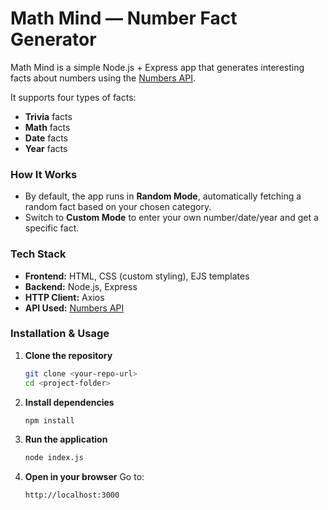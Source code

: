 # Math Mind — Number Fact Generator

Math Mind is a simple Node.js + Express app that generates interesting facts about numbers using the [Numbers API](http://numbersapi.com).

It supports four types of facts:

* **Trivia** facts
* **Math** facts
* **Date** facts
* **Year** facts

### How It Works

* By default, the app runs in **Random Mode**, automatically fetching a random fact based on your chosen category.
* Switch to **Custom Mode** to enter your own number/date/year and get a specific fact.

### Tech Stack

* **Frontend:** HTML, CSS (custom styling), EJS templates
* **Backend:** Node.js, Express
* **HTTP Client:** Axios
* **API Used:** [Numbers API](http://numbersapi.com)

### Installation & Usage

1. **Clone the repository**

   ```bash
   git clone <your-repo-url>
   cd <project-folder>
   ```

2. **Install dependencies**

   ```bash
   npm install
   ```

3. **Run the application**

   ```bash
   node index.js
   ```

4. **Open in your browser**
   Go to:

   ```
   http://localhost:3000
   ```

